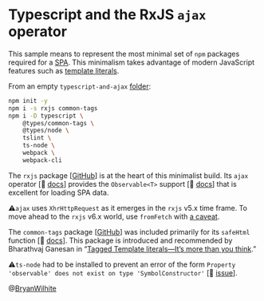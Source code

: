 # Typescript and the RxJS `ajax` operator

This sample means to represent the most minimal set of `npm` packages required for a [SPA](https://en.wikipedia.org/wiki/Single-page_application). This minimalism takes advantage of modern JavaScript features such as [template literals](https://developer.mozilla.org/en-US/docs/Web/JavaScript/Reference/Template_literals).

From an empty `typescript-and-ajax` [folder](../typescript-and-ajax):

```bash
npm init -y
npm i -s rxjs common-tags
npm i -D typescript \
    @types/common-tags \
    @types/node \
    tslint \
    ts-node \
    webpack \
    webpack-cli
```

The `rxjs` package [[GitHub](https://github.com/ReactiveX/rxjs)] is at the heart of this minimalist build. Its `ajax` operator [📖 [docs](https://rxjs.dev/api/ajax/ajax)] provides the `Observable<T>` support [📖 [docs](https://rxjs.dev/guide/observable)] that is excellent for loading SPA data.

⚠`ajax` uses `XhrHttpRequest` as it emerges in the `rxjs` v5.x time frame. To move ahead to the `rxjs` v6.x world, use `fromFetch` with [a caveat](https://indepth.dev/mastering-rxjs-operators-and-functions-that-can-bite-you-when-you-dont-expect/#fromfetch-function-vs-ajax-const).

The `common-tags` package [[GitHub](https://github.com/zspecza/common-tags)] was included primarily for its `safeHtml` function [📖 [docs](https://github.com/zspecza/common-tags#safehtml)]. This package is introduced and recommended by Bharathvaj Ganesan in “[Tagged Template literals—It’s more than you think](https://codeburst.io/javascript-es6-tagged-template-literals-a45c26e54761).”

⚠`ts-node` had to be installed to prevent an error of the form `Property 'observable' does not exist on type 'SymbolConstructor'` [📖 [issue](https://github.com/ReactiveX/rxjs/issues/3674)].

@[BryanWilhite](https://twitter.com/BryanWilhite)

